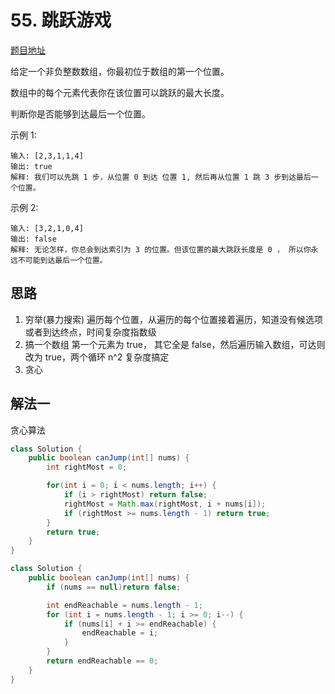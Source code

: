 # 55. 跳跃游戏

[题目地址](https://leetcode-cn.com/problems/jump-game/)

给定一个非负整数数组，你最初位于数组的第一个位置。

数组中的每个元素代表你在该位置可以跳跃的最大长度。

判断你是否能够到达最后一个位置。

示例 1:

```
输入: [2,3,1,1,4]
输出: true
解释: 我们可以先跳 1 步，从位置 0 到达 位置 1, 然后再从位置 1 跳 3 步到达最后一个位置。
```

示例 2:

```
输入: [3,2,1,0,4]
输出: false
解释: 无论怎样，你总会到达索引为 3 的位置。但该位置的最大跳跃长度是 0 ， 所以你永远不可能到达最后一个位置。
```

## 思路

1. 穷举(暴力搜索) 遍历每个位置，从遍历的每个位置接着遍历，知道没有候选项或者到达终点，时间复杂度指数级
2. 搞一个数组 第一个元素为 true， 其它全是 false，然后遍历输入数组，可达则改为 true，两个循环 n^2 复杂度搞定
3. 贪心


## 解法一

贪心算法

```Java
class Solution {
    public boolean canJump(int[] nums) {
        int rightMost = 0;

        for(int i = 0; i < nums.length; i++) {
            if (i > rightMost) return false;
            rightMost = Math.max(rightMost, i + nums[i]);
            if (rightMost >= nums.length - 1) return true;
        } 
        return true;
    }
}
```

```Java
class Solution {
    public boolean canJump(int[] nums) {
        if (nums == null)return false;

        int endReachable = nums.length - 1;
        for (int i = nums.length - 1; i >= 0; i--) {
            if (nums[i] + i >= endReachable) {
                endReachable = i;
            }
        }
        return endReachable == 0;
    }
}
```